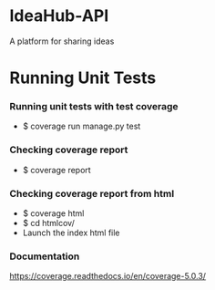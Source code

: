 # IdeaHub-API
A platform for sharing ideas

# Running Unit Tests
 ### Running unit tests with test coverage
 * $ coverage run manage.py test

### Checking coverage report
* $ coverage report
  
### Checking coverage report from html
* $ coverage html
* $ cd htmlcov/
* Launch the index html file

### Documentation
https://coverage.readthedocs.io/en/coverage-5.0.3/